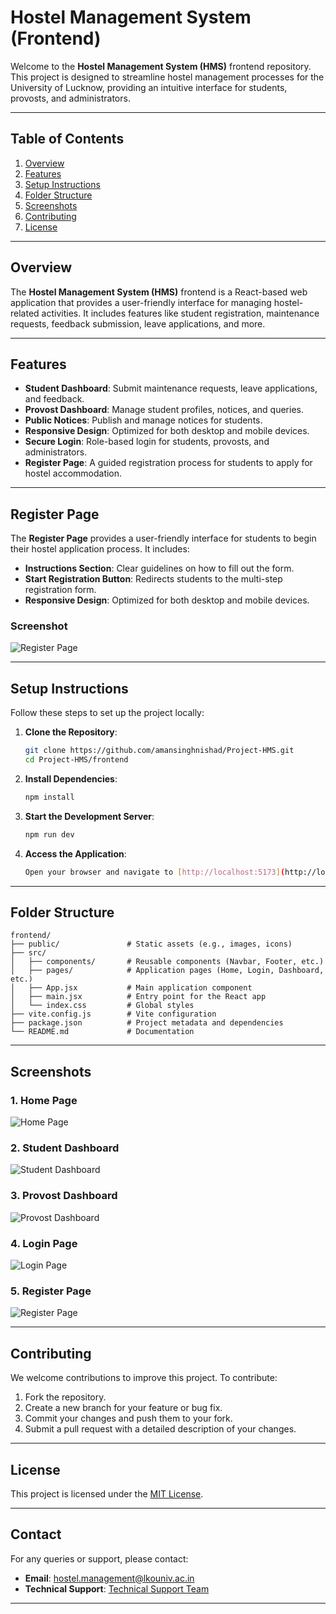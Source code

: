 # Hostel Management System (Frontend)

Welcome to the **Hostel Management System (HMS)** frontend repository. This project is designed to streamline hostel management processes for the University of Lucknow, providing an intuitive interface for students, provosts, and administrators.

---

## Table of Contents

1. [Overview](#overview)
2. [Features](#features)
3. [Setup Instructions](#setup-instructions)
4. [Folder Structure](#folder-structure)
5. [Screenshots](#screenshots)
6. [Contributing](#contributing)
7. [License](#license)

---

## Overview

The **Hostel Management System (HMS)** frontend is a React-based web application that provides a user-friendly interface for managing hostel-related activities. It includes features like student registration, maintenance requests, feedback submission, leave applications, and more.

---

## Features

- **Student Dashboard**: Submit maintenance requests, leave applications, and feedback.
- **Provost Dashboard**: Manage student profiles, notices, and queries.
- **Public Notices**: Publish and manage notices for students.
- **Responsive Design**: Optimized for both desktop and mobile devices.
- **Secure Login**: Role-based login for students, provosts, and administrators.
- **Register Page**: A guided registration process for students to apply for hostel accommodation.

---

## Register Page

The **Register Page** provides a user-friendly interface for students to begin their hostel application process. It includes:

- **Instructions Section**: Clear guidelines on how to fill out the form.
- **Start Registration Button**: Redirects students to the multi-step registration form.
- **Responsive Design**: Optimized for both desktop and mobile devices.

### Screenshot

![Register Page](public/ForReadMe/register-page-image.png)

---

## Setup Instructions

Follow these steps to set up the project locally:

1. **Clone the Repository**:

   ````bash
   git clone https://github.com/amansinghnishad/Project-HMS.git
   cd Project-HMS/frontend
   ````

2. **Install Dependencies**:

   ````bash
   npm install
   ````

3. **Start the Development Server**:

   ````bash
   npm run dev
   ````

4. **Access the Application**:

   ```bash
   Open your browser and navigate to [http://localhost:5173](http://localhost:5173).
   ```

---

## Folder Structure

```
frontend/
├── public/               # Static assets (e.g., images, icons)
├── src/
│   ├── components/       # Reusable components (Navbar, Footer, etc.)
│   ├── pages/            # Application pages (Home, Login, Dashboard, etc.)
│   ├── App.jsx           # Main application component
│   ├── main.jsx          # Entry point for the React app
│   └── index.css         # Global styles
├── vite.config.js        # Vite configuration
├── package.json          # Project metadata and dependencies
└── README.md             # Documentation
```

---

## Screenshots

### 1. **Home Page**

![Home Page](public/ForReadMe/home-page-image.png)

### 2. **Student Dashboard**

![Student Dashboard](public/ForReadMe/student-dashboard-image.png)

### 3. **Provost Dashboard**

![Provost Dashboard](public/ForReadMe/provost-dashboard-image.png)

### 4. **Login Page**

![Login Page](public/ForReadMe/login-page-image.png)

### 5. **Register Page**

![Register Page](public/ForReadMe/register-page-image.png)

---

## Contributing

We welcome contributions to improve this project. To contribute:

1. Fork the repository.
2. Create a new branch for your feature or bug fix.
3. Commit your changes and push them to your fork.
4. Submit a pull request with a detailed description of your changes.

---

## License

This project is licensed under the [MIT License](https://opensource.org/licenses/MIT).

---

## Contact

For any queries or support, please contact:

- **Email**: [hostel.management@lkouniv.ac.in](mailto:hostel.management@lkouniv.ac.in)
- **Technical Support**: [Technical Support Team](mailto:techteam@lkouniv.ac.in)

---